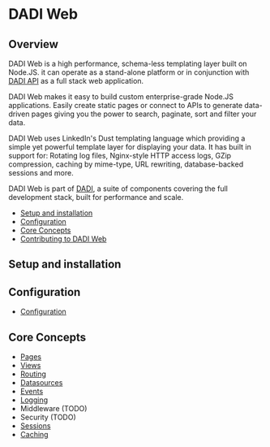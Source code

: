 # DADI Web

## Overview

DADI Web is a high performance, schema-less templating layer built on Node.JS. it can operate as a stand-alone platform or in conjunction with [DADI API](https://github.com/dadi/api) as a full stack web application.

DADI Web makes it easy to build custom enterprise-grade Node.JS applications. Easily create static pages or connect to APIs to generate data-driven pages giving you the power to search, paginate, sort and filter your data.

DADI Web uses LinkedIn's Dust templating language which providing a simple yet powerful template layer for displaying your data. It has built in support for: Rotating log files, Nginx-style HTTP access logs, GZip compression, caching by mime-type, URL rewriting, database-backed sessions and more.

DADI Web is part of [DADI](https://github.com/dadi/), a suite of components covering the full development stack, built for performance and scale.

* [Setup and installation](#setup-and-installation)
* [Configuration](#configuration)
* [Core Concepts](#core-concepts)
* [Contributing to DADI Web](#contributing-to-dadi-web)

## Setup and installation

## Configuration

* [Configuration](https://github.com/dadi/web/blob/docs/docs/configuration.md)

## Core Concepts

* [Pages](https://github.com/dadi/web/blob/docs/docs/pages.md)
* [Views](https://github.com/dadi/web/blob/docs/docs/views.md)
* [Routing](https://github.com/dadi/web/blob/docs/docs/routing.md)
* [Datasources](https://github.com/dadi/web/blob/docs/docs/datasources.md)
* [Events](https://github.com/dadi/web/blob/docs/docs/events.md)
* [Logging](https://github.com/dadi/web/blob/docs/docs/logging.md)
* Middleware (TODO)
* Security (TODO)
* [Sessions](https://github.com/dadi/web/blob/docs/docs/sessions.md)
* [Caching](https://github.com/dadi/web/blob/docs/docs/caching.md)